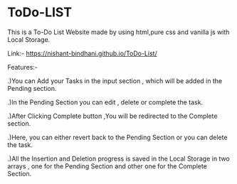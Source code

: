 # ToDo-LIST
This is a To-Do List Website made by using html,pure css and vanilla js with Local Storage.

Link:- https://nishant-bindhani.github.io/ToDo-List/

Features:- 

.)You can Add your Tasks in the input section , which will be added in the Pending section.

.)In the Pending Section you can edit , delete or complete the task.

.)After Clicking Complete button ,You will be redirected to the Complete section.

.)Here, you can either revert back to the Pending Section or you can delete the task.

.)All the Insertion and Deletion progress is saved in the Local Storage in two arrays , one for the Pending Section
and other one for the Complete Section.

